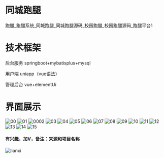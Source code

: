 # 同城跑腿

跑腿_跑腿系统_同城跑腿_同城跑腿源码_校园跑腿_校园跑腿源码_跑腿平台1

# 技术框架

后台服务 springboot+mybatisplus+mysql

用户端 uniapp（vue语法）

管理后台 vue+elementUi

# 界面展示

![00](https://github.com/user-attachments/assets/022796a9-5e43-4e1a-84ea-07c812a73e74)
![01](https://github.com/user-attachments/assets/e7d449f0-4f5c-44e7-9cc8-0dff00512087)
![0002](https://github.com/user-attachments/assets/11412ebf-bff9-43f2-be26-5c2893883c2c)
![03](https://github.com/user-attachments/assets/e3c9434d-ebb6-429f-8f62-0db3bae016a8)
![04](https://github.com/user-attachments/assets/f42b83c3-8279-4cda-a207-9087e969f529)
![05](https://github.com/user-attachments/assets/68326fd3-d2d3-4845-a8a5-6745f327b638)
![06](https://github.com/user-attachments/assets/315b1766-bbb0-4b37-acad-b64f9fab98bf)
![07](https://github.com/user-attachments/assets/cb0f6822-04ca-426d-8414-5b6606ecb23d)
![08](https://github.com/user-attachments/assets/a9f22a97-1269-4b01-b5b1-6c40c670659d)
![09](https://github.com/user-attachments/assets/de6cd8b6-1449-4ce1-b87f-ce6d7a9f266a)
![10](https://github.com/user-attachments/assets/09e9e496-cfec-4f1e-a534-09dd221a1466)
![11](https://github.com/user-attachments/assets/cb71640b-6391-4fad-a2f3-d4d3cc7c1f72)
![12](https://github.com/user-attachments/assets/b1dd7296-b024-4c5b-b5a5-5b5760209ed4)
![13](https://github.com/user-attachments/assets/868e53c3-16ce-4e95-b940-b5ddc8b0c544)
![14](https://github.com/user-attachments/assets/eec84558-3314-47b3-95f1-a9e47fc63eb8)
![15](https://github.com/user-attachments/assets/511d0dde-95b3-4857-a6d6-08b747fdd9ca)

#### 有兴趣，加V，备注：来源和项目名称

![lianxi](https://github.com/user-attachments/assets/e3f258e4-c37e-483e-bfa8-b0a28403bc1d)


















